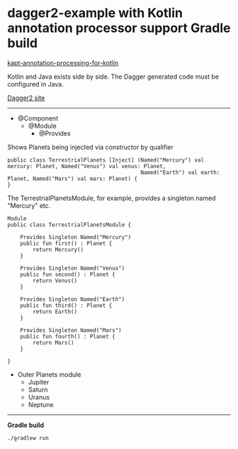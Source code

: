 dagger2-example with Kotlin annotation processor support Gradle build
=================================

[kapt-annotation-processing-for-kotlin](http://blog.jetbrains.com/kotlin/2015/05/kapt-annotation-processing-for-kotlin)

Kotlin and Java exists side by side. The Dagger generated code must be configured in Java.

[Dagger2 site ](http://google.github.io/dagger/)

---

* @Component
  * @Module
    * @Provides

Shows Planets being injected via constructor by qualifier

~~~
public class TerrestrialPlanets [Inject] (Named("Mercury") val mercury: Planet, Named("Venus") val venus: Planet,
                                          Named("Earth") val earth: Planet, Named("Mars") val mars: Planet) {
}
~~~

The TerrestrialPlanetsModule, for example, provides a singleton named "Mercury" etc.

~~~
Module
public class TerrestrialPlanetsModule {

    Provides Singleton Named("Mercury")
    public fun first() : Planet {
        return Mercury()
    }

    Provides Singleton Named("Venus")
    public fun second() : Planet {
        return Venus()
    }

    Provides Singleton Named("Earth")
    public fun third() : Planet {
        return Earth()
    }

    Provides Singleton Named("Mars")
    public fun fourth() : Planet {
        return Mars()
    }

}
~~~

* Outer Planets module
  * Jupiter
  * Saturn
  * Uranus
  * Neptune

---

**Gradle build**

~~~
./gradlew run
~~~
